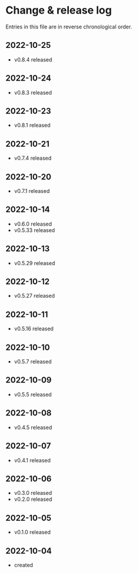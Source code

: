 # Change & release log

Entries in this file are in reverse chronological order.

## 2022-10-25

* v0.8.4 released

## 2022-10-24

* v0.8.3 released

## 2022-10-23

* v0.8.1 released

## 2022-10-21

* v0.7.4 released

## 2022-10-20

* v0.7.1 released

## 2022-10-14

* v0.6.0 released
* v0.5.33 released

## 2022-10-13

* v0.5.29 released

## 2022-10-12

* v0.5.27 released

## 2022-10-11

* v0.5.16 released

## 2022-10-10

* v0.5.7 released

## 2022-10-09

* v0.5.5 released

## 2022-10-08

* v0.4.5 released

## 2022-10-07

* v0.4.1 released

## 2022-10-06

* v0.3.0 released
* v0.2.0 released

## 2022-10-05

* v0.1.0 released

## 2022-10-04

* created
